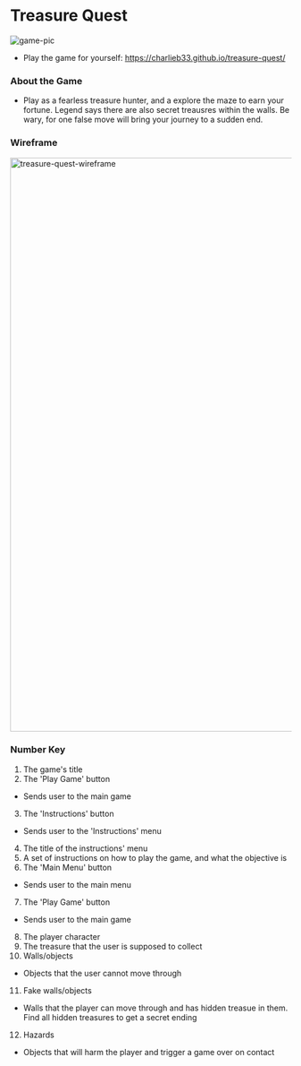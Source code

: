 # Treasure Quest

![game-pic](https://media.git.generalassemb.ly/user/21399/files/23049c00-a7b3-11e9-9312-8f08db677d0c)

* Play the game for yourself: https://charlieb33.github.io/treasure-quest/

### About the Game
* Play as a fearless treasure hunter, and a explore the maze to earn your fortune. Legend says there are also secret treausres within the walls. Be wary, for one false move will bring your journey to a sudden end.

### Wireframe
<img width="1025" alt="treasure-quest-wireframe" src="https://user-images.githubusercontent.com/44616151/60978095-9d8a7300-a2fe-11e9-86a8-9f473b62507e.png">

### Number Key
1. The game's title
2. The 'Play Game' button
  * Sends user to the main game
3. The 'Instructions' button
  * Sends user to the 'Instructions' menu
4. The title of the instructions' menu
5. A set of instructions on how to play the game, and what the objective is
6. The 'Main Menu' button
  * Sends user to the main menu
7. The 'Play Game' button
  * Sends user to the main game
8. The player character
9. The treasure that the user is supposed to collect
10. Walls/objects
  * Objects that the user cannot move through
11. Fake walls/objects
  * Walls that the player can move through and has hidden treasue in them. Find all hidden treasures to get a secret ending
12. Hazards
  * Objects that will harm the player and trigger a game over on contact
